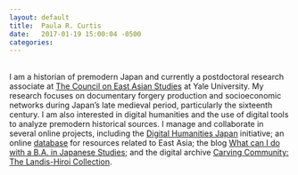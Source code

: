 ```yaml
---
layout: default
title:  Paula R. Curtis
date:   2017-01-19 15:00:04 -0500
categories:
---
```


&nbsp;<br>
I am a historian of premodern Japan and currently a postdoctoral research associate at <a href="https://ceas.yale.edu/">The Council on East Asian Studies</a> at Yale University. My research focuses on documentary forgery production and socioeconomic networks during Japan’s late medieval period, particularly the sixteenth century. I am also interested in digital humanities and the use of digital tools to analyze premodern historical sources. I manage and collaborate in several online projects, including the <a href="http://dhjapan.org/">Digital Humanities Japan</a> initiative; an online <a href="http://prcurtis.com/DH/resources">database</a> for resources related to East Asia; the blog <a href="https://shinpaideshou.wordpress.com/">What can I do with a B.A. in Japanese Studies</a>; and the digital archive <a href="https://carvingcommunity-dentouart.com/">Carving Community: The Landis-Hiroi Collection</a>.

